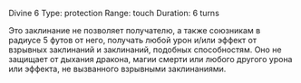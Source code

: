 Divine 6
Type: protection
Range: touch
Duration: 6 turns

Это заклинание не позволяет получателю, а также союзникам в радиусе 5 футов от него, получать любой урон и/или эффект от взрывных заклинаний и заклинаний, подобных способностям. Оно не защищает от дыхания дракона, магии смерти или любого другого урона или эффекта, не вызванного взрывными заклинаниями.